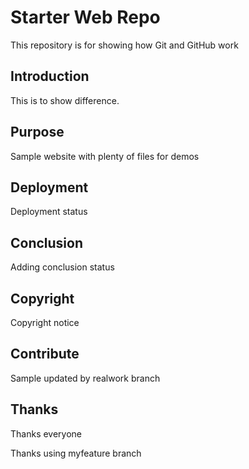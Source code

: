 # Starter Web Repo

This repository is for showing how Git and GitHub work

## Introduction

This is to show difference.

## Purpose

Sample website with plenty of files for demos

## Deployment

Deployment status

## Conclusion

Adding conclusion status

## Copyright

Copyright notice

## Contribute

Sample updated by realwork branch

## Thanks

Thanks everyone

Thanks using myfeature branch